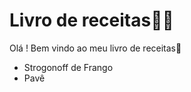 # Livro de receitas:man_cook:

Olá ! Bem vindo ao meu livro de receitas:wave:

- Strogonoff de Frango
- Pavê
